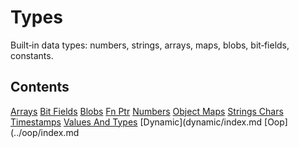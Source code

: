 Types
=====

Built‑in data types: numbers, strings, arrays, maps, blobs, bit‑fields, constants.

## Contents

 [Arrays](../arrays.md)
 [Bit Fields](bit-fields.md)
 [Blobs](blobs.md)
 [Fn Ptr](fn-ptr.md)
 [Numbers](numbers.md)
 [Object Maps](object-maps.md)
 [Strings Chars](strings-chars.md)
 [Timestamps](timestamps.md)
 [Values And Types](values-and-types.md)
 [Dynamic](dynamic/index.md
 [Oop](../oop/index.md
